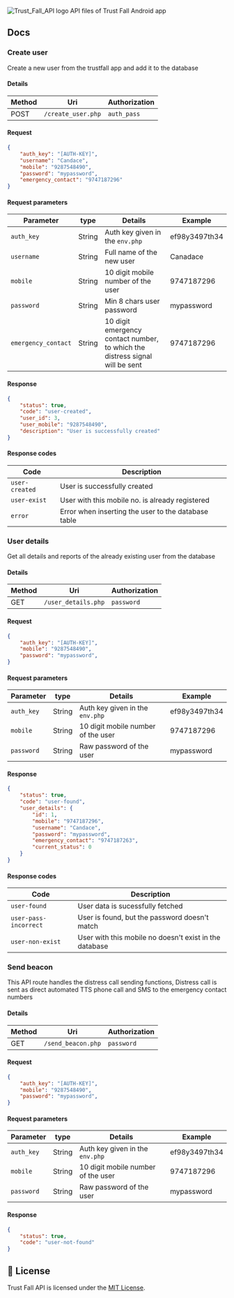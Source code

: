 ![Trust_Fall_API logo](https://i.imgur.com/jYG1zvS.png)
API files of Trust Fall Android app

## Docs
### Create user
Create a new user from the trustfall app and add it to the database

#### Details
| Method | Uri | Authorization |
| --- | --- | --- |
| POST | `/create_user.php` | `auth_pass` |

#### Request
```json
{
    "auth_key": "[AUTH-KEY]",
    "username": "Candace",
    "mobile": "9287548490",
    "password": "mypassword",
    "emergency_contact": "9747187296"
}
```

#### Request parameters
| Parameter | type | Details | Example
| --- | --- | --- | --- |
| `auth_key` | String | Auth key given in the `env.php` | ef98y3497th34 |
| `username` | String | Full name of the new user | Canadace |
| `mobile` | String | 10 digit mobile number of the user | 9747187296 |
| `password` | String | Min 8 chars user password | mypassword |
| `emergency_contact` | String | 10 digit emergency contact number, to which the distress signal will be sent | 9747187296 |

#### Response
```json
{
    "status": true,
    "code": "user-created",
    "user_id": 3,
    "user_mobile": "9287548490",
    "description": "User is successfully created"
}
```

#### Response codes
| Code | Description |
| --- | --- |
| `user-created` | User is successfully created |
| `user-exist` | User with this mobile no. is already registered |
| `error` | Error when inserting the user to the database table |

### User details
Get all details and reports of the already existing user from the database

#### Details
| Method | Uri | Authorization |
| --- | --- | --- |
| GET | `/user_details.php` | `password` |

#### Request
```json
{
    "auth_key": "[AUTH-KEY]",
    "mobile": "9287548490",
    "password": "mypassword",
}
```

#### Request parameters
| Parameter | type | Details | Example
| --- | --- | --- | --- |
| `auth_key` | String | Auth key given in the `env.php` | ef98y3497th34 |
| `mobile` | String | 10 digit mobile number of the user | 9747187296 |
| `password` | String | Raw password of the user | mypassword |

#### Response
```json
{
    "status": true,
    "code": "user-found",
    "user_details": {
        "id": 1,
        "mobile": "9747187296",
        "username": "Candace",
        "password": "mypassword",
        "emergency_contact": "9747187263",
        "current_status": 0
    }
}
```

#### Response codes
| Code | Description |
| --- | --- |
| `user-found` | User data is sucessfully fetched |
| `user-pass-incorrect` | User is found, but the password doesn't match |
| `user-non-exist` | User with this mobile no doesn't exist in the database |

### Send beacon
This API route handles the distress call sending functions, Distress call is sent as direct automated TTS phone call and SMS to the emergency contact numbers

#### Details
| Method | Uri | Authorization |
| --- | --- | --- |
| GET | `/send_beacon.php` | `password` |

#### Request
```json
{
    "auth_key": "[AUTH-KEY]",
    "mobile": "9287548490",
    "password": "mypassword",
}
```

#### Request parameters
| Parameter | type | Details | Example
| --- | --- | --- | --- |
| `auth_key` | String | Auth key given in the `env.php` | ef98y3497th34 |
| `mobile` | String | 10 digit mobile number of the user | 9747187296 |
| `password` | String | Raw password of the user | mypassword |

#### Response
```json
{
    "status": true,
    "code": "user-not-found"
}
```

## :page_with_curl: License
Trust Fall API is licensed under the [MIT License](https://github.com/Niyko/TrustFall-API/blob/master/LICENSE).
